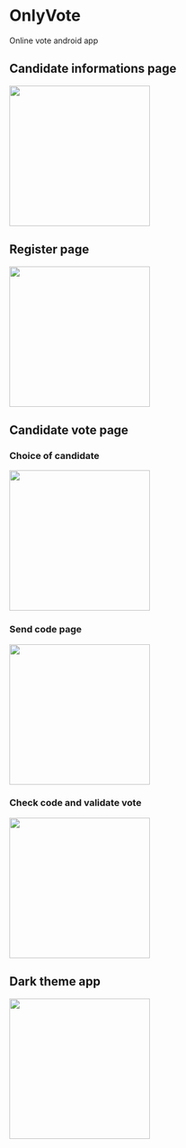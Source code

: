 # OnlyVote

Online vote android app

## Candidate informations page

<img src="https://user-images.githubusercontent.com/56794631/180510995-f104ea9f-5fc0-4db5-bb08-87278a7f7e4a.png" width="250" />

## Register page

<img src="https://user-images.githubusercontent.com/56794631/180511086-f74bef1b-7477-4788-908f-fe3c55d63abf.png" width="250" />

## Candidate vote page

### Choice of candidate

<img src="https://user-images.githubusercontent.com/56794631/180511199-082efe47-60a3-4b11-b995-efe8578e9869.png" width="250" />

### Send code page 

<img src="https://user-images.githubusercontent.com/56794631/180511504-4fe0ffaf-f24e-4ca5-a1a7-aac3f0420ceb.png" width="250" />

### Check code and validate vote

<img src="https://user-images.githubusercontent.com/56794631/180513192-17dc4a9b-fd3b-409b-afe9-15b840838448.png" width="250" />

## Dark theme app

<img src="https://user-images.githubusercontent.com/56794631/180513417-e9ae5c09-f860-4101-ab78-eab145550d84.png" width="250" />
